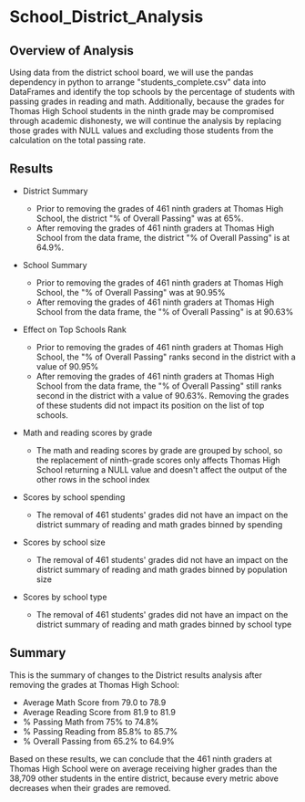 # School_District_Analysis
## Overview of Analysis
Using data from the district school board, we will use the pandas dependency in python to arrange "students_complete.csv" data into DataFrames and identify the top schools by the percentage of students with passing grades in reading and math. Additionally, because the grades for Thomas High School students in the ninth grade may be compromised through academic dishonesty, we will continue the analysis by replacing those grades with NULL values and excluding those students from the calculation on the total passing rate.

## Results
- District Summary
    - Prior to removing the grades of 461 ninth graders at Thomas High School, the district "% of Overall Passing" was at 65%.
    - After removing the grades of 461 ninth graders at Thomas High School from the data frame, the district "% of Overall Passing" is at 64.9%.
- School Summary
    - Prior to removing the grades of 461 ninth graders at Thomas High School, the "% of Overall Passing" was at 90.95%
    - After removing the grades of 461 ninth graders at Thomas High School from the data frame, the "% of Overall Passing" is at 90.63%
- Effect on Top Schools Rank
    - Prior to removing the grades of 461 ninth graders at Thomas High School, the "% of Overall Passing" ranks second in the district with a value of 90.95%
    - After removing the grades of 461 ninth graders at Thomas High School from the data frame, the "% of Overall Passing" still ranks second in the district with a value of 90.63%. Removing the grades of these students did not impact its position on the list of top schools.

- Math and reading scores by grade
    - The math and reading scores by grade are grouped by school, so the replacement of ninth-grade scores only affects Thomas High School returning a NULL value and doesn't affect the output of the other rows in the school index

- Scores by school spending
    - The removal of 461 students' grades did not have an impact on the district summary of reading and math grades binned by spending

- Scores by school size
    - The removal of 461 students' grades did not have an impact on the district summary of reading and math grades binned by population size

- Scores by school type
    - The removal of 461 students' grades did not have an impact on the district summary of reading and math grades binned by school type

## Summary
This is the summary of changes to the District results analysis after removing the grades at Thomas High School:
- Average Math Score from 79.0 to 78.9
- Average Reading Score from 81.9 to 81.9
- % Passing Math from 75% to 74.8%
- % Passing Reading from 85.8% to 85.7%
- % Overall Passing from 65.2% to 64.9%

Based on these results, we can conclude that the 461 ninth graders at Thomas High School were on average receiving higher grades than the 38,709 other students in the entire district, because every metric above decreases when their grades are removed.